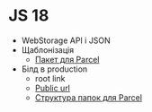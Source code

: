 # JS 18

- WebStorage API і JSON
- Щаблонізація
  - [Пакет для Parcel](https://www.npmjs.com/package/parcel-plugin-handlebars-precompile)
- Білд в production
  - root link
  - [Public url](https://parceljs.org/cli.html#set-the-public-url-to-serve-on)
  - [Структура папок для Parcel](https://github.com/parcel-bundler/parcel/issues/233#issuecomment-599081474)

